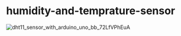# humidity-and-temprature-sensor
![dht11_sensor_with_arduino_uno_bb_72LfVPhEuA](https://user-images.githubusercontent.com/61445797/219021222-7ade36b0-3055-47ab-baf0-e2054604246c.jpg)

